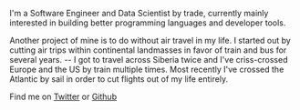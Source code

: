 <!--
.. title: About Gabriel
.. slug: about
.. date: 2020-02-24 17:38:46 UTC-06:00
.. tags: 
.. category: 
.. link: 
.. description: 
.. type: text
-->

I'm a Software Engineer and Data Scientist by trade, currently mainly interested in building better programming languages and developer tools.

Another project of mine is to do without air travel in my life. I started out by cutting air trips within continental landmasses in favor of train and bus for several years. -- I got to travel across Siberia twice and I've criss-crossed Europe and the US by train multiple times. Most recently I've crossed the Atlantic by sail in order to cut flights out of my life entirely.

Find me on [Twitter](https://twitter.com/werg) or [Github](https://github.com/werg)
